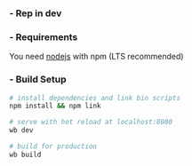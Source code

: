 ### - Rep in dev

### - Requirements

You need [nodejs](https://nodejs.org/en/) with npm (LTS recommended)

### - Build Setup

``` bash
# install dependencies and link bin scripts
npm install && npm link

# serve with hot reload at localhost:8080
wb dev

# build for production
wb build
```
